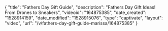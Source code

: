 {
    "title": "Fathers Day Gift Guide",
    "description": "Fathers Day Gift Ideas! From Drones to Sneakers",
    "videoid": "164875385",
    "date_created": "1528914159",
    "date_modified": "1528915076",
    "type": "captivate",
    "layout": "video",
    "url": "\/v\/fathers-day-gift-guide-marissa\/164875385"
}